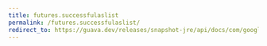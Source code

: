 ```yaml
---
title: futures.successfulaslist
permalink: /futures.successfulaslist/
redirect_to: https://guava.dev/releases/snapshot-jre/api/docs/com/google/common/util/concurrent/Futures.html#successfulAsList-java.lang.Iterable-
---
```

